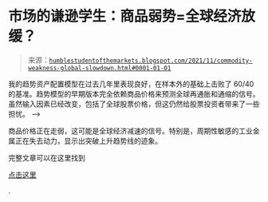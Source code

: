 <!--yml

类别：未分类

日期：2024-05-18 01:51:42

-->

# 市场的谦逊学生：商品弱势=全球经济放缓？

> 来源：[`humblestudentofthemarkets.blogspot.com/2021/11/commodity-weakness-global-slowdown.html#0001-01-01`](https://humblestudentofthemarkets.blogspot.com/2021/11/commodity-weakness-global-slowdown.html#0001-01-01)

我的趋势资产配置模型在过去几年里表现良好，在样本外的基础上击败了 60/40 的基准。趋势模型的早期版本完全依赖商品价格来预测全球再通胀和通缩的信号。虽然输入因素已经改变，包括了全球股票价格，但这仍然给股票投资者带来了一些担忧。 -->

商品价格正在走弱，这可能是全球经济减速的信号。特别是，周期性敏感的工业金属正在失去动力，显示出突破上升趋势线的迹象。

完整文章可以在这里找到

[点击这里](https://humblestudentofthemarkets.com/2021/11/13/commodity-weakness-global-slowdown/)

.
